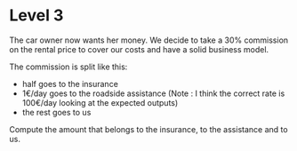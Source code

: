 # Level 3

The car owner now wants her money.
We decide to take a 30% commission on the rental price to cover our costs and have a solid business model.

The commission is split like this:

- half goes to the insurance
- 1€/day goes to the roadside assistance (Note : I think the correct rate is 100€/day looking at the expected outputs)
- the rest goes to us

Compute the amount that belongs to the insurance, to the assistance and to us.
